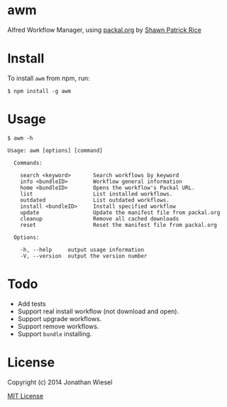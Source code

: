 awm
=============

Alfred Workflow Manager, using [packal.org](http://packal.org) by [Shawn Patrick Rice](https://github.com/shawnrice)

# Install

To install `awm` from npm, run:

```
$ npm install -g awm
```

# Usage

```
$ awm -h

Usage: awm [options] [command]

  Commands:

    search <keyword>       Search workflows by keyword
    info <bundleID>        Workflow general information
    home <bundleID>        Opens the workflow's Packal URL.
    list                   List installed workflows.
    outdated               List outdated workflows.
    install <bundleID>     Install specified workflow
    update                 Update the manifest file from packal.org
    cleanup                Remove all cached downloads
    reset                  Reset the manifest file from packal.org

  Options:

    -h, --help     output usage information
    -V, --version  output the version number
```

# Todo

* Add tests
* Support real install workflow (not download and open).
* Support upgrade workflows.
* Support remove workflows.
* Support `bundle` installing.

# License

Copyright (c) 2014 Jonathan Wiesel

[MIT License](http://jonathanwiesel.mit-license.org/)
